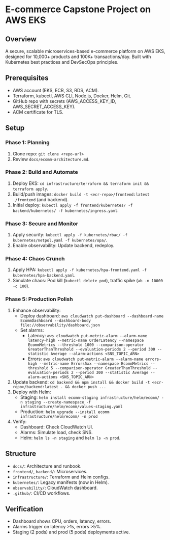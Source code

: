 # E-commerce Capstone Project on AWS EKS

## Overview
A secure, scalable microservices-based e-commerce platform on AWS EKS, designed for 10,000+ products and 100K+ transactions/day. Built with Kubernetes best practices and DevSecOps principles.

## Prerequisites
- AWS account (EKS, ECR, S3, RDS, ACM).
- Terraform, kubectl, AWS CLI, Node.js, Docker, Helm, Git.
- GitHub repo with secrets (AWS_ACCESS_KEY_ID, AWS_SECRET_ACCESS_KEY).
- ACM certificate for TLS.

## Setup
### Phase 1: Planning
1. Clone repo: `git clone <repo-url>`
2. Review `docs/ecomm-architecture.md`.

### Phase 2: Build and Automate
1. Deploy EKS: `cd infrastructure/terraform && terraform init && terraform apply`.
2. Build/push images: `docker build -t <ecr-repo>/frontend:latest ./frontend` (and backend).
3. Initial deploy: `kubectl apply -f frontend/kubernetes/ -f backend/kubernetes/ -f kubernetes/ingress.yaml`.

### Phase 3: Secure and Monitor
1. Apply security: `kubectl apply -f kubernetes/rbac/ -f kubernetes/netpol.yaml -f kubernetes/opa/`.
2. Enable observability: Update backend, redeploy.

### Phase 4: Chaos Crunch
1. Apply HPA: `kubectl apply -f kubernetes/hpa-frontend.yaml -f kubernetes/hpa-backend.yaml`.
2. Simulate chaos: Pod kill (`kubectl delete pod`), traffic spike (`ab -n 10000 -c 100`).

### Phase 5: Production Polish
1. Enhance observability:
   - Deploy dashboard: `aws cloudwatch put-dashboard --dashboard-name EcommDashboard --dashboard-body file://observability/dashboard.json`
   - Set alarms:
     - Latency: `aws cloudwatch put-metric-alarm --alarm-name latency-high --metric-name OrderLatency --namespace EcommMetrics --threshold 1000 --comparison-operator GreaterThanThreshold --evaluation-periods 2 --period 300 --statistic Average --alarm-actions <SNS_TOPIC_ARN>`
     - Errors: `aws cloudwatch put-metric-alarm --alarm-name errors-high --metric-name Errors5xx --namespace EcommMetrics --threshold 5 --comparison-operator GreaterThanThreshold --evaluation-periods 2 --period 300 --statistic Average --alarm-actions <SNS_TOPIC_ARN>`
2. Update backend: `cd backend && npm install && docker build -t <ecr-repo>/backend:latest . && docker push ...`
3. Deploy with Helm:
   - Staging: `helm install ecomm-staging infrastructure/helm/ecomm/ -n staging --create-namespace -f infrastructure/helm/ecomm/values-staging.yaml`
   - Production: `helm upgrade --install ecomm infrastructure/helm/ecomm/ -n prod`
4. Verify:
   - Dashboard: Check CloudWatch UI.
   - Alarms: Simulate load, check SNS.
   - Helm: `helm ls -n staging` and `helm ls -n prod`.

## Structure
- `docs/`: Architecture and runbook.
- `frontend/`, `backend/`: Microservices.
- `infrastructure/`: Terraform and Helm configs.
- `kubernetes/`: Legacy manifests (now in Helm).
- `observability/`: CloudWatch dashboard.
- `.github/`: CI/CD workflows.

## Verification
- Dashboard shows CPU, orders, latency, errors.
- Alarms trigger on latency >1s, errors >5%.
- Staging (2 pods) and prod (5 pods) deployments active.
